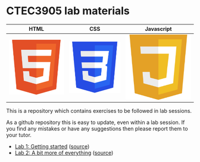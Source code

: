 # CTEC3905 lab materials

| HTML | CSS | Javascript |
|:----:|:---:|:----------:|
| <img src="images/html.svg" alt="HTML5 logo" width="100%"> | <img src="images/css.svg" alt="CSS3 logo" width="100%"> | <img src="images/js.svg" alt="Javascript logo" width="100%"> |

This is a repository which contains exercises to be followed in lab sessions.

As a github repository this is easy to update, even within a lab session.
If you find any mistakes or have any suggestions then please report them to your tutor.

- [Lab 1: Getting started](https://ctec3905-2020-21.github.io/lab-materials/lab-01.html)
([source](lab-01.md))
- [Lab 2: A bit more of everything](https://ctec3905-2020-21.github.io/lab-materials/lab-02.html)
([source](lab-02.md))
